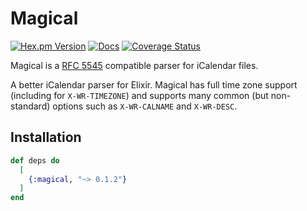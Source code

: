 # Magical

[![Hex.pm Version](https://img.shields.io/hexpm/v/magical?style=flat-square&labelColor=%2334495e&color=%238e44ad)](https://hex.pm/packages/magical/)
[![Docs](https://img.shields.io/badge/hexdocs-34495e?style=flat-square)](https://hexdocs.pm/magical/)
[![Coverage Status](https://coveralls.io/repos/github/jonathanballs/magical/badge.svg?branch=main)](https://coveralls.io/github/jonathanballs/magical?branch=main)

Magical is a [RFC 5545](https://www.ietf.org/rfc/rfc5545.txt) compatible parser
for iCalendar files.

A better iCalendar parser for Elixir. Magical has full time zone support
(including for `X-WR-TIMEZONE`) and supports many common (but non-standard)
options such as `X-WR-CALNAME` and `X-WR-DESC`.

## Installation

```elixir
def deps do
  [
    {:magical, "~> 0.1.2"}
  ]
end
```
